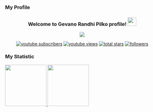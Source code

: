### My Profile
<h3 align="center">
  Welcome to Gevano Randhi Pilko profile!
  <img src="https://media.giphy.com/media/hvRJCLFzcasrR4ia7z/giphy.gif" width="28">
</h3>

<!-- Typing SVG by DenverCoder1 - https://github.com/DenverCoder1/readme-typing-svg -->
<p align="center">
  <a href="https://github.com/DenverCoder1/readme-typing-svg"><img src="https://readme-typing-svg.demolab.com/?lines=Laravel%20WebApp%20Developer;Experienced%20Web%20Developer;4%2B%20years%20of%20coding%20experience;Always%20learning%20new%20things&font=Fira%20Code&center=true&width=440&height=45&color=f75c7e&vCenter=true&size=22&pause=1000"></a>
</p>

<!-- Social icons section -->
<!-- <p align="center">
  <a href="https://www.youtube.com/channel/UCooL8UiAiCvrCV8-sIuo06w"><img width="32px" alt="Youtube" title="Youtube" src="https://i.imgur.com/qiXu7b2.png"/></a>
  &#8287;&#8287;&#8287;&#8287;&#8287;
  <a href="https://twitter.com/DenverCoder1"><img width="32px" alt="Twitter" title="Twitter" src="https://i.imgur.com/OXZM1L6.png"/></a>
  &#8287;&#8287;&#8287;&#8287;&#8287;
  <a href="https://discord.gg/fPrdqh3Zfu" alt="Dev Pro Tips Discussion & Support Server"><img width="32px" src="https://i.imgur.com/OViZO8J.png"/></a>
  &#8287;&#8287;&#8287;&#8287;&#8287;
  <a href="https://dev.to/denvercoder1"><img width="32px" alt="Dev.to" title="DenverCoder1 Dev.to" src="https://i.imgur.com/mVm29vK.png"></a>
  &#8287;&#8287;&#8287;&#8287;&#8287;
  <a href="https://ko-fi.com/jlawrence"><img width="32px" alt="Ko-fi" title="Buy me a coffee" src="https://i.imgur.com/PpLeD3K.png"/></a>
  &#8287;&#8287;&#8287;&#8287;&#8287;
  <a href="http://eyl327.mywebcommunity.org/promos/"><img width="32px" alt="Free Stuff" title="Free gifts for you" src="https://i.imgur.com/0uVwkoZ.png"/></a>
</p> -->

<!-- Social badges section -->
<!-- Badges with custom icons - https://github.com/DenverCoder1/custom-icon-badges -->
<!-- View counter - https://github.com/DenverCoder1/Simple-View-Counter -->
<p align="center">
  <a href="https://www.youtube.com/channel/UCooL8UiAiCvrCV8-sIuo06w/?sub_confirmation=1">
    <img alt="youtube subscribers" title="Subscribe to my YouTube channel" src="https://custom-icon-badges.demolab.com/youtube/channel/subscribers/UCooL8UiAiCvrCV8-sIuo06w?color=%23E05D44&label=SUBSCRIBE&logo=video&logoColor=white&style=for-the-badge&labelColor=CE4630"/></a> 
  <a href="https://www.youtube.com/channel/UCooL8UiAiCvrCV8-sIuo06w">
    <img alt="youtube views" title="YouTube views" src="https://custom-icon-badges.demolab.com/youtube/channel/views/UCooL8UiAiCvrCV8-sIuo06w?color=%23E1AD0E&logo=video&logoColor=white&style=for-the-badge&labelColor=C79600"/></a> 
  <a href="https://github.com/gcoderf?tab=repositories&sort=stargazers">
    <img alt="total stars" title="Total stars on GitHub" src="https://custom-icon-badges.demolab.com/github/stars/gcoderf?color=55960c&style=for-the-badge&labelColor=488207&logo=star"/></a>
  <a href="https://github.com/gcoderf?tab=followers">
    <img alt="followers" title="Follow me on Github" src="https://custom-icon-badges.demolab.com/github/followers/gcoderf?color=236ad3&labelColor=1155ba&style=for-the-badge&logo=person-add&label=Follow&logoColor=white"/></a>
</p>

### My Statistic
<p align="left">
<a href="https://github.com/gcoderf">
<img height="135em" src="https://github-readme-stats-eight-theta.vercel.app/api/top-langs/?username=gcoderf&layout=compact&langs_count=8&theme=buefy"/>
<img height="135em" src="https://github-readme-stats-eight-theta.vercel.app/api?username=gcoderf&show_icons=true&theme=buefy&include_all_commits=true&count_private=true"/>
</a>
</p>
